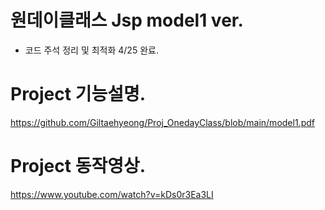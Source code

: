 # 원데이클래스 Jsp model1 ver.
- 코드 주석 정리 및 최적화 4/25 완료.

# Project 기능설명.
https://github.com/Giltaehyeong/Proj_OnedayClass/blob/main/model1.pdf

# Project 동작영상.
https://www.youtube.com/watch?v=kDs0r3Ea3LI
